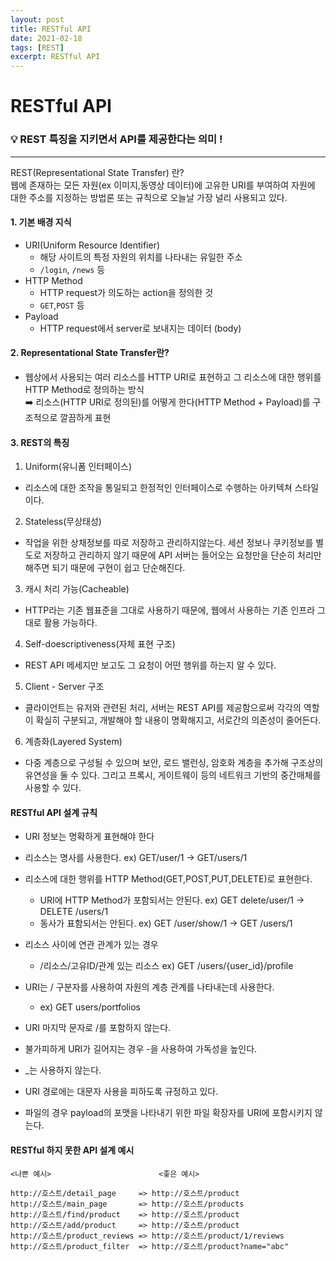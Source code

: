 ```yaml
---
layout: post
title: RESTful API
date: 2021-02-18
tags: [REST]
excerpt: RESTful API
---
```


# RESTful API

### 💡 REST 특징을 지키면서 API를 제공한다는 의미 !

---

REST(Representational State Transfer) 란?</br>
웹에 존재하는 모든 자원(ex 이미지,동영상 데이터)에 고유한 URI를 부여하여 자원에 대한 주소를 지정하는 방법론 또는 규칙으로 오늘날 가장 널리 사용되고 있다.

#### 1. 기본 배경 지식

- URI(Uniform Resource Identifier)
  - 해당 사이트의 특정 자원의 위치를 나타내는 유일한 주소
  - `/login`, `/news` 등
- HTTP Method
  - HTTP request가 의도하는 action을 정의한 것
  - `GET`,`POST` 등
- Payload
  - HTTP request에서 server로 보내지는 데이터 (body)

#### 2. Representational State Transfer란?

- 웹상에서 사용되는 여러 리소스를 HTTP URI로 표현하고 그 리소스에 대한 행위를 HTTP Method로 정의하는 방식  
  ➡️ 리소스(HTTP URI로 정의된)를 어떻게 한다(HTTP Method + Payload)를 구조적으로 깔끔하게 표현

#### 3. REST의 특징

1. Uniform(유니폼 인터페이스)

- 리소스에 대한 조작을 통일되고 한정적인 인터페이스로 수행하는 아키텍쳐 스타일이다.

2. Stateless(무상태성)

- 작업을 위한 상채정보를 따로 저장하고 관리하지않는다. 세션 정보나 쿠키정보를 별도로 저장하고 관리하지 않기 때문에 API 서버는 들어오는 요청만을 단순히 처리만 해주면 되기 때문에 구현이 쉽고 단순해진다.

3. 캐시 처리 가능(Cacheable)

- HTTP라는 기존 웹표준을 그대로 사용하기 때문에, 웹에서 사용하는 기존 인프라 그대로 활용 가능하다.

4. Self-doescriptiveness(자체 표현 구조)

- REST API 메세지만 보고도 그 요청이 어떤 행위를 하는지 알 수 있다.

5. Client - Server 구조

- 클라이언트는 유저와 관련된 처리, 서버는 REST API를 제공함으로써 각각의 역할이 확실히 구분되고, 개발해야 할 내용이 명확해지고, 서로간의 의존성이 줄어든다.

6. 계층화(Layered System)

- 다중 계층으로 구성될 수 있으며 보안, 로드 밸런싱, 암호화 계층을 추가해 구조상의 유연성을 둘 수 있다. 그리고 프록시, 게이트웨이 등의 네트워크 기반의 중간매체를 사용할 수 있다.

#### RESTful API 설계 규칙

- URI 정보는 명확하게 표현해야 한다
- 리소스는 명사를 사용한다.
  ex) GET/user/1 → GET/users/1

- 리소스에 대한 행위를 HTTP Method(GET,POST,PUT,DELETE)로 표현한다.
  - URI에 HTTP Method가 포함되서는 안된다.
    ex) GET delete/user/1 → DELETE /users/1
  - 동사가 표함되서는 안된다.
    ex) GET /user/show/1 → GET /users/1
- 리소스 사이에 연관 관계가 있는 경우
  - /리소스/고유ID/관계 있는 리소스
    ex) GET /users/{user_id}/profile
- URI는 / 구분자를 사용하여 자원의 계층 관계를 나타내는데 사용한다.

  - ex) GET users/portfolios

- URI 마지막 문자로 /를 포함하지 않는다.
- 불가피하게 URI가 길어지는 경우 -을 사용하여 가독성을 높인다.
- \_는 사용하지 않는다.
- URI 경로에는 대문자 사용을 피하도록 규정하고 있다.
- 파일의 경우 payload의 포맷을 나타내기 위한 파일 확장자를 URI에 포함시키지 않는다.

#### RESTful 하지 못한 API 설계 예시

```
<나쁜 예시>                        <좋은 예시>

http://호스트/detail_page     => http://호스트/product
http://호스트/main_page       => http://호스트/products
http://호스트/find/product    => http://호스트/product
http://호스트/add/product     => http://호스트/product
http://호스트/product_reviews => http://호스트/product/1/reviews
http://호스트/product_filter  => http://호스트/product?name="abc"
```

